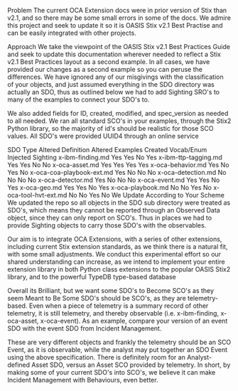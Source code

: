 Problem
The current OCA Extension docs were in prior version of Stix than v2.1, and so there may be some small errors in some of the docs. We admire this project and seek to update it so it is OASIS Stix v2.1 Best Practise and can be easily integrated with other projects.

Approach
We take the viewpoint of the OASIS Stix v2.1 Best Practices Guide and seek to update this documentation wherever needed to reflect a Stix v2.1 Best Practices layout as a second example. In all cases, we have provided our changes as a second example so you can peruse the differences.
We have ignored any of our misgivings with the classification of your objects, and just assumed everything in the SDO directory was actually an SDO, thus as outlined below we had to add Sighting SRO's to many of the examples to connect your SDO's to.

We also added fields for ID, created, modified, and spec_version as needed to all needed. We ran all standard SCO's in your examples, through the Stix2 Python library, so the majority of id's should be realistic for those SCO values. All SDO's were provided UUID4 through an online service

<style> </style>
SDO Type	Altered Definition	Altered Examples	Created Vocab/Enum	Injected Sighting
x-ibm-finding.md	Yes	Yes	No	Yes
x-ibm-ttp-tagging.md	Yes	Yes	No	No
x-oca-asset.md	Yes	Yes	Yes	Yes
x-oca-behavior.md	Yes	No	Yes	No
x-oca-coa-playbook-ext.md	Yes	No	No	No
x-oca-detection.md	No	No	No	No
x-oca-detector.md	Yes	No	No	No
x-oca-event.md	Yes	Yes	No	Yes
x-oca-geo.md	Yes	Yes	No	Yes
x-oca-playbook.md	No	No	Yes	No
x-oca-tool-hvt-ext.md	No	No	Yes	No
We Update According to Your Scheme
We updated the repo so all objects in the SDO sub directory were treated as SDO's, which means they cannot be reported through an Observed Data object, since they can only report on SCO's. Thus in places we had to provide Sighting objects to carry those SDO's with the observables.

Our aim is to integrate OCA Extensions, with a series of other extensions, including current Stix extension standards, as we think there is a natural fit, with some small adjustments. We conduct this experimental effort
so our shared understanding can increase, as we intend to implement your entire extension library in both Python class extensions to the popular OASIS Stix2 library, and to the powerful TypeDB type-based database

Overall its Brilliant, but we want some SDO's to Become SCO's as they seem Meant to Be
Some SDO's should be SCO's, as they are telemetry-based. Even when a piece of telemetry is a summary record of other telemetry, it is still telemetry, and thereby observable (i.e. x-ibm-finding, x-oca-asset, x-oca-event). As an example, compare your version of an event SDO with the event SDO from Incident Management.

These are very different objects and frankly the telemetry should be an SCO Event, as it is observable, while the analyst may put together an SDO Event using the above specification. There is definitely room for an Analyst-defined Asset SDO, versus an Asset SCO provided by telemetry. In short, by making some of your current SDO's into SCO's, we believe it can make Incident Management with Behaviours, even better.